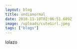```yaml
---
layout: blog
title: undianormal
date: 2018-11-10T02:06:51.689Z
image: /uploads/cuteGirl.jpeg
tags: ["blogs"]
---
```

lolazo
